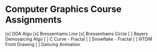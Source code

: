 # Computer Graphics Course Assignments

[x]	DDA Algo 
[x]	Bressenhams Line
[x]	Bressenhams Circle
[ ]	Bayers Demosaicing Algo
[ ]	C Curve - Fractal
[ ]	Snowflake - Fractal
[ ]	IIITDM Front Drawing
[ ]	Dancing Animation
